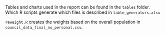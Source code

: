 Tables and charts used in the report can be found in the `tables` folder. 
Which R scripts generate which files is described in `table_generators.xlsx`

`reweight.R` creates the weights based on the overall population in `council_data_final_no_personal.csv`.